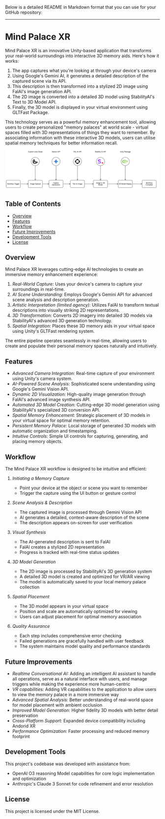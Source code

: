 Below is a detailed README in Markdown format that you can use for your GitHub repository:

-----------------------------------------------------------
# Mind Palace XR

Mind Palace XR is an innovative Unity-based application that transforms your real-world surroundings into interactive 3D memory aids. Here's how it works:

1. The app captures what you're looking at through your device's camera
2. Using Google's Gemini AI, it generates a detailed description of the captured scene via its API.
3. This description is then transformed into a stylized 2D image using FalAI's image generation API.
4. The 2D image is converted into a detailed 3D model using StabilityAI's Text to 3D Model API.
5. Finally, the 3D model is displayed in your virtual environment using GLTFast Package.

This technology serves as a powerful memory enhancement tool, allowing users to create personalized "memory palaces" at world scale - virtual spaces filled with 3D representations of things they want to remember. By associating information with these interactive 3D models, users can utilise spatial memory techniques for better information recall.

![Mind Palace XR Workflow](diagram.png)

## Table of Contents

- [Overview](#overview)
- [Features](#features)
- [Workflow](#workflow)
- [Future Improvements](#future-improvements)
- [Development Tools](#development-tools)
- [License](#license)

## Overview

Mind Palace XR leverages cutting-edge AI technologies to create an immersive memory enhancement experience:

1. *Real-World Capture:* Uses your device's camera to capture your surroundings in real-time.
2. *AI Scene Understanding:* Employs Google's Gemini API for advanced scene analysis and description generation.
3. *Artistic Interpretation (limited agency):* Utilizes FalAI to transform textual descriptions into visually striking 2D representations.
4. *3D Transformation:* Converts 2D imagery into detailed 3D models via StabilityAI's advanced 3D generation technology.
5. *Spatial Integration:* Places these 3D memory aids in your virtual space using Unity's GLTFast rendering system.

The entire pipeline operates seamlessly in real-time, allowing users to create and populate their personal memory spaces naturally and intuitively.

## Features

- *Advanced Camera Integration:* Real-time capture of your environment using Unity's camera system.
- *AI-Powered Scene Analysis:* Sophisticated scene understanding using Google's Gemini Vision API.
- *Dynamic 2D Visualization:* High-quality image generation through FalAI's advanced image synthesis API.
- *Automated 3D Model Creation:* Cutting-edge 3D model generation using StabilityAI's specialized 3D conversion API.
- *Spatial Memory Enhancement:* Strategic placement of 3D models in your virtual space for optimal memory retention.
- *Persistent Memory Palace:* Local storage of generated 3D models with automatic organization and timestamping.
- *Intuitive Controls:* Simple UI controls for capturing, generating, and placing memory objects.

## Workflow

The Mind Palace XR workflow is designed to be intuitive and efficient:

1. *Initiating a Memory Capture*
   - Point your device at the object or scene you want to remember
   - Trigger the capture using the UI button or gesture control
   
2. *Scene Analysis & Description*
   - The captured image is processed through Gemini Vision API
   - AI generates a detailed, context-aware description of the scene
   - The description appears on-screen for user verification

3. *Visual Synthesis*
   - The AI-generated description is sent to FalAI
   - FalAI creates a stylized 2D representation
   - Progress is tracked with real-time status updates

4. *3D Model Generation*
   - The 2D image is processed by StabilityAI's 3D generation system
   - A detailed 3D model is created and optimized for VR/AR viewing
   - The model is automatically saved to your local memory palace collection

5. *Spatial Placement*
   - The 3D model appears in your virtual space
   - Position and scale are automatically optimized for viewing
   - Users can adjust placement for optimal memory association

6. *Quality Assurance*
   - Each step includes comprehensive error checking
   - Failed generations are gracefully handled with user feedback
   - The system maintains model quality and performance standards

## Future Improvements

- *Realtime Conversational AI:* Adding an intelligent AI assistant to handle all operations, serve as a natural interface with users, and manage triggers while making the experience more human-centric
- *VR capabilities:* Adding VR capabilities to the application to allow users to view the memory palace in a more immersive way
- *Advanced Spatial Analysis:* Better understanding of real-world space for model placement with ambient occlusion
- *Improved Model Generation:* Higher fidelity 3D models with better detail preservation
- *Cross-Platform Support:* Expanded device compatibility including Andorid XR
- *Performance Optimization:* Faster processing and reduced memory footprint

## Development Tools

This project's codebase was developed with assistance from:
- OpenAI O3 reasoning Model capabilities for core logic implementation and optimization
- Anthropic's Claude 3 Sonnet for code refinement and error resolution

## License

This project is licensed under the MIT License. 